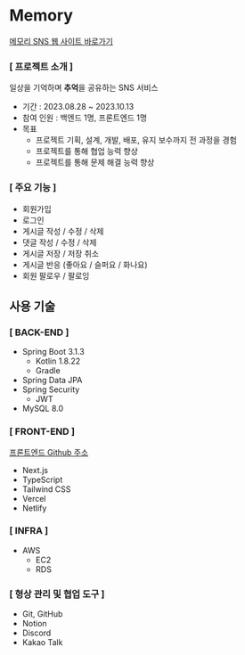 # Memory

[메모리 SNS 웹 사이트 바로가기](https://memory-webapp.vercel.app/)

### [ 프로젝트 소개 ]

일상을 기억하며 **추억**을 공유하는 SNS 서비스

- 기간 : 2023.08.28 ~ 2023.10.13
- 참여 인원 : 백엔드 1명, 프론트엔드 1명
- 목표
  - 프로젝트 기획, 설계, 개발, 배포, 유지 보수까지 전 과정을 경험
  - 프로젝트를 통해 협업 능력 향상
  - 프로젝트를 통해 문제 해결 능력 향상

### [ 주요 기능 ]

- 회원가입
- 로그인
- 게시글 작성 / 수정 / 삭제
- 댓글 작성 / 수정 / 삭제
- 게시글 저장 / 저장 취소
- 게시글 반응 (좋아요 / 슬퍼요 / 화나요)
- 회원 팔로우 / 팔로잉

## 사용 기술

### [ BACK-END ]

- Spring Boot 3.1.3
  - Kotlin 1.8.22
  - Gradle
- Spring Data JPA
- Spring Security
  - JWT
- MySQL 8.0

### [ FRONT-END ]

[프론트엔드 Github 주소](https://github.com/c-owner/memory-webapp.git)

- Next.js
- TypeScript
- Tailwind CSS
- Vercel
- Netlify

### [ INFRA ]

- AWS
  - EC2
  - RDS

### [ 형상 관리 및 협업 도구 ]

- Git, GitHub
- Notion
- Discord
- Kakao Talk
